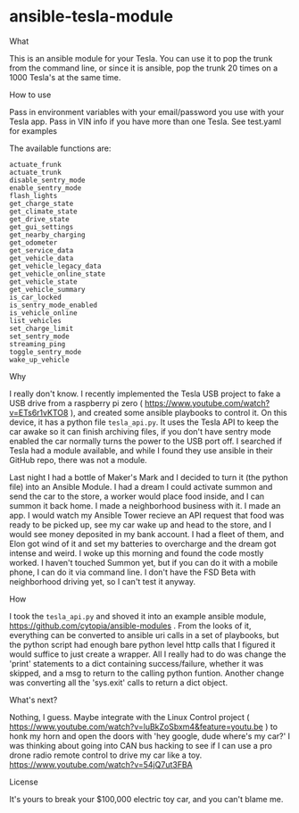 # ansible-tesla-module
What

This is an ansible module for your Tesla. You can use it to pop the trunk from the command line, or since it is ansible, pop the trunk 20 times on a 1000 Tesla's at the same time.

How to use

Pass in environment variables with your email/password you use with your Tesla app. Pass in VIN info if you have more than one Tesla. See test.yaml for examples

The available functions are:

```
actuate_frunk
actuate_trunk 
disable_sentry_mode
enable_sentry_mode 
flash_lights 
get_charge_state
get_climate_state 
get_drive_state 
get_gui_settings
get_nearby_charging 
get_odometer 
get_service_data
get_vehicle_data 
get_vehicle_legacy_data
get_vehicle_online_state 
get_vehicle_state
get_vehicle_summary 
is_car_locked
is_sentry_mode_enabled 
is_vehicle_online 
list_vehicles
set_charge_limit 
set_sentry_mode 
streaming_ping
toggle_sentry_mode 
wake_up_vehicle
```

Why

I really don't know.  I recently implemented the Tesla USB project to fake a USB drive from a raspberry pi zero ( https://www.youtube.com/watch?v=ETs6r1vKTO8 ), and created some ansible playbooks to control it. On this device, it has a python file `tesla_api.py`. It uses the Tesla API to keep the car awake so it can finish archiving files, if you don't have sentry mode enabled the car normally turns the power to the USB port off. I searched if Tesla had a module available, and while I found they use ansible in their GitHub repo, there was not a module.

Last night I had a bottle of Maker's Mark and I decided to turn it (the python file) into an Ansible Module. I had a dream I could activate summon and send the car to the store, a worker would place food inside, and I can summon it back home. I made a neighborhood business with it. I made an app. I would watch my Ansible Tower recieve an API request that food was ready to be picked up, see my car wake up and head to the store, and I would see money deposited in my bank account.  I had a fleet of them, and Elon got wind of it and set my batteries to overcharge and the dream got intense and weird. I woke up this morning and found the code mostly worked. I haven't touched Summon yet, but if you can do it with a mobile phone, I can do it via command line.  I don't have the FSD Beta with neighborhood driving yet, so I can't test it anyway.

How

I took the `tesla_api.py` and shoved it into an example ansible module, https://github.com/cytopia/ansible-modules .  From the looks of it, everything can be converted to ansible uri calls in a set of playbooks, but the python script had enough bare python level http calls that I figured it would suffice to just create a wrapper.  All I really had to do was change the 'print' statements to a dict containing success/failure, whether it was skipped, and a msg to return to the calling python funtion. Another change was converting all the 'sys.exit' calls to return a dict object.



What's next?

Nothing, I guess. Maybe integrate with the Linux Control project ( https://www.youtube.com/watch?v=luBkZoSbxm4&feature=youtu.be ) to honk my horn and open the doors with 'hey google, dude where's my car?'  I was thinking about going into CAN bus hacking to see if I can use a pro drone radio remote control to drive my car like a toy. https://www.youtube.com/watch?v=54jQ7ut3FBA

License

It's yours to break your $100,000 electric toy car, and you can't blame me.
